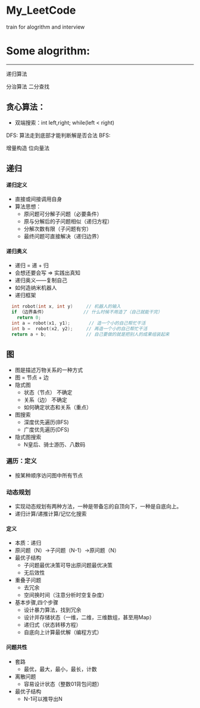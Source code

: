 # My_LeetCode
train for alogrithm and interview
# Some alogrithm:
---------------
递归算法

分治算法
二分查找

## 贪心算法：
- 双端搜索：int left,right; while(left < right)

DFS: 算法走到底部才能判断解是否合法
BFS:

增量构造
位向量法

## 递归
#### 递归定义
- 直接或间接调用自身 
- 算法思想： 
  + 原问题可分解子问题（必要条件） 
  + 原与分解后的子问题相似（递归方程） 
  + 分解次数有限（子问题有穷） 
  + 最终问题可直接解决（递归边界）
#### 递归奥义
- 递归 = 递 + 归 
- 会想还要会写 => 实践出真知 
- 递归奥义——复制自己 
- 如何造纳米机器人
- 递归框架 
```C++
  int robot(int x, int y)     // 机器人的输入 
  if （边界条件）              // 什么时候不用造了（自己就能干完） 
    return 0; 
  int a = robot(x1, y1);       // 造一个小的自己帮忙干活 
  int b =  robot(x2, y2);     // 再造一个小的自己帮忙干活 
  return a + b;               // 自己要做的就是把别人的成果组装起来
```

## 图
- 图是描述万物关系的一种方式
- 图 = 节点 + 边
- 隐式图
  + 状态（节点） 不确定 
  + 关系（边） 不确定
  + 如何确定状态和关系（重点）
- 图搜索
  + 深度优先遍历(BFS)
  + 广度优先遍历(DFS)
- 隐式图搜索
  + N皇后、骑士游历、八数码
### 遍历：定义
- 按某种顺序访问图中所有节点

### 动态规划
- 实现动态规划有两种方法，一种是带备忘的自顶向下，一种是自底向上。
- 递归计算/递推计算/记忆化搜索
#### 定义
- 本质：递归 
- 原问题（N）->子问题（N-1）->原问题（N）
- 最优子结构 
  + 子问题最优决策可导出原问题最优决策  
  + 无后效性 
- 重叠子问题 
  + 去冗余 
  + 空间换时间（注意分析时空复杂度）
- 基本步骤,四个步骤 
  + 设计暴力算法，找到冗余 
  + 设计并存储状态（一维，二维，三维数组，甚至用Map） 
  + 递归式（状态转移方程） 
  + 自底向上计算最优解（编程方式）
#### 问题共性
- 套路 
  + 最优，最大，最小，最长，计数 
- 离散问题 
  + 容易设计状态（整数01背包问题） 
- 最优子结构 
  + N-1可以推导出N

